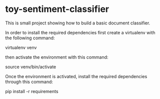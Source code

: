 # toy-sentiment-classifier
This is small project showing how to build a basic document classifier.

In order to install the required dependencies first create a virtualenv
with the following command:

virtualenv venv

then activate the environment with this command:

source venv/bin/activate

Once the environment is activated, install the required dependencies
through this command:

pip install -r requirements

